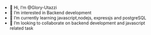 - 👋 Hi, I’m @Glory-Utazzi
- 👀 I’m interested in Backend development
- 🌱 I’m currently learning javascript,nodejs, expressjs and postgreSQL
- 💞️ I’m looking to collaborate on backend development and javascript related task
<!---
- 📫 How to reach me ...
--->

<!---
Glory-Utazzi/Glory-Utazzi is a ✨ special ✨ repository because its `README.md` (this file) appears on your GitHub profile.
You can click the Preview link to take a look at your changes.
--->
